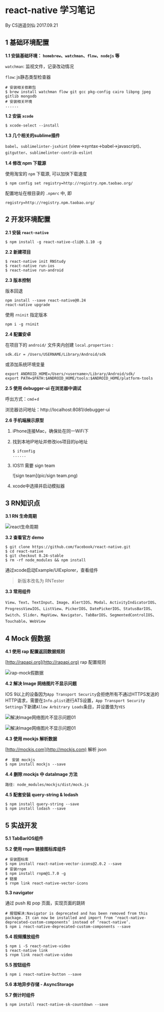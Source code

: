 # react-native 学习笔记

By CS逍遥剑仙  2017.09.21

## 1 基础环境配置

**1.1 安装基础环境： `homebrew`、`watchman`、`flow`、`nodejs` 等**

`watchman`: 监视文件，记录改动情况

`flow`: js静态类型检查器

```shell
# 安装相关依赖包
$ brew install watchman flow git gcc pkg-config cairo libpng jpeg gitlib mongodb
# 安装相关环境
......
```

**1.2 安装 `xcode`**

```Shell
$ xcode-select --install
```

**1.3 几个相关的sublime插件**

`babel`、`sublimelinter-jsxhint` (view->syntax->babel->javascript)、`gitgutter`、`sublimelinter-contrib-eslint`

**1.4 修改 npm 下载源**

使用淘宝的 `npm` 下载源, 可以加快下载速度

```Shell
$ npm config set registry=http://registry.npm.taobao.org/
```

配置地址在根目录的 `.npmrc` 中, 即

```config
registry=http://registry.npm.taobao.org/
```

## 2 开发环境配置

**2.1 安装 `react-native`**

```Shell
$ npm install -g react-native-cli@0.1.10 -g
```

**2.2 新建项目**

```Shell
$ react-native init RNStudy
$ react-native run-ios
$ react-native run-android
```

**2.3 版本控制**

版本回退

```
npm install --save react-native@0.24
react-native upgrade
```

使用 `rninit` 指定版本

```
npm i -g rninit
```

**2.4 配置安卓**

在项目下的 `android/` 文件夹内创建 `local.properties` :

```config
sdk.dir = /Users/USERNAME/Library/Android/sdk
```

或添加系统环境变量

```config
export ANDROID_HOME=/Users/<username>/Library/Android/sdk/
export PATH=$PATH:$ANDROID_HOME/tools:$ANDROID_HOME/platform-tools
```

**2.5 使用 debugger-ui 在浏览器中调试**

呼出方式：`cmd`+`d`

浏览器访问地址：http://localhost:8081/debugger-ui

**2.6 手机端展示原型**

1. iPhone连接Mac，确保处在同一WiFi下

2. 找到本地IP地址并修改ios项目的ip地址

   ```Shell
   $ ifconfig
   ......
   ```

3. IOS11 需要 sign team

   ![sign team](pic/sign team.png)

4. xcode中选择并启动模拟器

## 3 RN知识点

**3.1 RN 生命周期**

![react生命周期](pic/react生命周期.png)

**3.2 查看官方 demo**

```Shell
$ git clone https://github.com/facebook/react-native.git
$ cd react-native
$ git checkout 0.24-stable
$ rm -rf node_modules && npm install
```

通过xcode启动Example/UIExplorer，查看组件

> 新版本改名为 RNTester

**3.3 常用组件**

`View`、`Text`、`TextInput`、`Image`、`AlertIOS`、`Modal`、`ActivityIndicatorIOS`、`ProgressViewIOS`、`ListView`、`PickerIOS`、`DatePickerIOS`、`StatusBarIOS`、`Switch`、`Slider`、`MapView`、`Navigator`、`TabBarIOS`、`SegmentedControlIOS`、`Touchable`、`WebView`

## 4 Mock 假数据

**4.1 使用 rap 配置返回数据规则**

[http://rapapi.org](http://rapapi.org) rap 配置规则

![rap-mock假数据](pic/rap-mock假数据.png)

**4.2 解决 Image 网络图片不显示问题**

IOS 9以上的设备因为`App Transport Security`会拒绝所有不通过HTTPS发送的HTTP请求，需要在`Info.plist`进行ATS设置，`App Transport Security Settings`下新建`Allow Arbitrary Loads`条目，并设置值为`YES`

![解决Image网络图片不显示问题01](pic/解决Image网络图片不显示问题01.png)

![解决Image网络图片不显示问题01](pic/解决Image网络图片不显示问题02.png)

**4.3 使用 mockjs 解析数据**

[http://mockjs.com](http://mockjs.com) 解析 json

```Shell
#  安装 mockjs
$ npm install mockjs --save
```

**4.4 删除 mockjs 中 dataImage 方法**

```
路径: node_modules/mockjs/dist/mock.js
```

**4.5 配套安装 query-string & lodash**

```Shell
$ npm install query-string --save
$ npm install lodash --save
```

## 5 实战开发 

**5.1 TabBarIOS组件**

**5.2 使用 rnpm 链接图标库组件**

```Shell
# 安装图标库
$ npm install react-native-vector-icons@2.0.2 --save
# 安装rnpm
$ npm install rnpm@1.7.0 -g
# 链接
$ rnpm link react-native-vector-icons
```

**5.3 navigator**

通过 push 和 pop 页面，实现页面的跳转

```Shell
# 报错解决:Navigator is deprecated and has been removed from this package. It can now be installed and import from ‘react-native-deprecated-custom-components’ instead of ‘react-native’.
$ npm i react-native-deprecated-custom-components --save
```

**5.4 视频播放组件**

```Shell
$ npm i -S react-native-video
$ react-native link
$ rnpm link react-native-video
```

**5.5 按钮组件**

```Shell
$ npm i react-native-button --save
```

**5.6 本地异步存储 - AsyncStorage**

**5.7 倒计时组件**

```Shell
$ npm install react-native-sk-countdown --save
```

